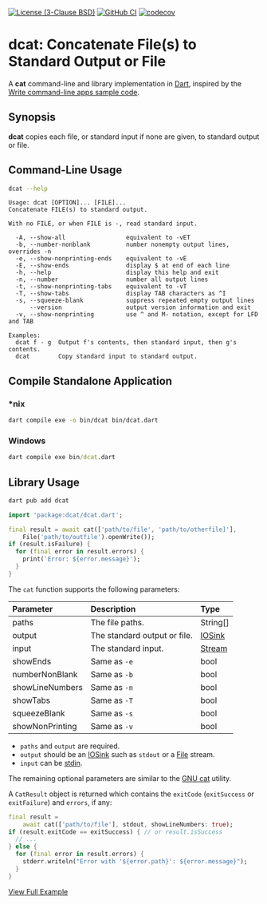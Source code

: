 [![License (3-Clause BSD)](https://img.shields.io/badge/license-BSD%203--Clause-blue.svg?style=flat-square)](http://opensource.org/licenses/BSD-3-Clause)
[![GitHub CI](https://github.com/ethauvin/dcat/actions/workflows/dart.yml/badge.svg)](https://github.com/ethauvin/dcat/actions/workflows/dart.yml)
[![codecov](https://codecov.io/gh/ethauvin/dcat/branch/master/graph/badge.svg?token=9PC4K4IZXJ)](https://codecov.io/gh/ethauvin/dcat)

# dcat: Concatenate File(s) to Standard Output or File

A **cat** command-line and library implementation in [Dart](https://dart.dev/), inspired by the [Write command-line apps sample code](https://dart.dev/tutorials/server/cmdline).

## Synopsis

**dcat** copies each file, or standard input if none are given, to standard output or file.

## Command-Line Usage

```sh
dcat --help
```
```
Usage: dcat [OPTION]... [FILE]...
Concatenate FILE(s) to standard output.

With no FILE, or when FILE is -, read standard input.

  -A, --show-all                 equivalent to -vET
  -b, --number-nonblank          number nonempty output lines, overrides -n
  -e, --show-nonprinting-ends    equivalent to -vE
  -E, --show-ends                display $ at end of each line
  -h, --help                     display this help and exit
  -n, --number                   number all output lines
  -t, --show-nonprinting-tabs    equivalent to -vT
  -T, --show-tabs                display TAB characters as ^I
  -s, --squeeze-blank            suppress repeated empty output lines
      --version                  output version information and exit
  -v, --show-nonprinting         use ^ and M- notation, except for LFD and TAB

Examples:
  dcat f - g  Output f's contents, then standard input, then g's contents.
  dcat        Copy standard input to standard output.
  ```
## Compile Standalone Application
  
### *nix
```sh
dart compile exe -o bin/dcat bin/dcat.dart
```

### Windows
```cmd
dart compile exe bin/dcat.dart
```

## Library Usage
```sh
dart pub add dcat
```

```dart
import 'package:dcat/dcat.dart';

final result = await cat(['path/to/file', 'path/to/otherfile]'],
    File('path/to/outfile').openWrite());
if (result.isFailure) {
  for (final error in result.errors) {
    print('Error: ${error.message}');
  }
}
```

The `cat` function supports the following parameters:

Parameter        | Description                   |  Type    
:--------------- |:----------------------------- | :-------------------
paths            | The file paths.               | String[]
output           | The standard output or file.  | [IOSink](https://api.dart.dev/dart-io/IOSink-class.html)
input            | The standard input.           | [Stream](https://api.dart.dev/dart-io/Stdin-class.html)
showEnds         | Same as `-e`                  | bool
numberNonBlank   | Same as `-b`                  | bool
showLineNumbers  | Same as `-n`                  | bool
showTabs         | Same as `-T`                  | bool
squeezeBlank     | Same as `-s`                  | bool
showNonPrinting  | Same as `-v`                  | bool

* `paths` and `output` are required.
* `output` should be an [IOSink](https://api.dart.dev/dart-io/IOSink-class.html) such as `stdout` or a [File](https://api.dart.dev/dart-io/File/openWrite.html) stream.
* `input` can be [stdin](https://api.dart.dev/dart-io/Stdin-class.html).

The remaining optional parameters are similar to the [GNU cat](https://www.gnu.org/software/coreutils/manual/html_node/cat-invocation.html#cat-invocation) utility.

A `CatResult` object is returned which contains the `exitCode` (`exitSuccess` or `exitFailure`) and `errors`, if any:

```dart
final result = 
    await cat(['path/to/file'], stdout, showLineNumbers: true);
if (result.exitCode == exitSuccess) { // or result.isSuccess
  // ...
} else {
  for (final error in result.errors) {
    stderr.writeln("Error with '${error.path}': ${error.message}");
  }
}
```

[View Full Example](https://github.com/ethauvin/dcat/blob/master/example/example.dart)
